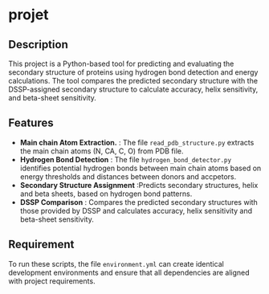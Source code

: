 # projet

## Description
This project is a Python-based tool for predicting and evaluating the secondary structure of proteins using hydrogen bond detection and energy calculations. The tool compares the predicted secondary structure with the DSSP-assigned secondary structure to calculate accuracy, helix sensitivity, and beta-sheet sensitivity.

## Features
- **Main chain Atom Extraction.** : The file `read_pdb_structure.py` extracts the main chain atoms (N, CA, C, O) from PDB file.
- **Hydrogen Bond Detection** : The file `hydrogen_bond_detector.py` identifies potential hydrogen bonds between main chain atoms based on energy thresholds and distances between donors and accpetors.
- **Secondary Structure Assignment** :Predicts secondary structures, helix and beta sheets, based on hydrogen bond patterns.
- **DSSP Comparison** : Compares the predicted secondary structures with those provided by DSSP and calculates accuracy, helix sensitivity and beta-sheet sensitivity.

## Requirement
To run these scripts, the file `environment.yml` can create identical development environments and ensure that all dependencies are aligned with project requirements.
